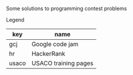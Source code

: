 Some solutions to programming contest problems

Legend


key      | name
---------|--------------------------
gcj      | Google code jam
hr       | HackerRank
usaco    | USACO training pages
